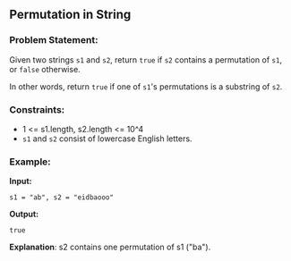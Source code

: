 ## Permutation in String

### Problem Statement:
Given two strings `s1` and `s2`, return `true` if `s2` contains a permutation of `s1`, or `false` otherwise.

In other words, return `true` if one of `s1`'s permutations is a substring of `s2`.

### Constraints:
- 1 <= s1.length, s2.length <= 10^4
- `s1` and `s2` consist of lowercase English letters.

### Example:
**Input:**
```plaintext
s1 = "ab", s2 = "eidbaooo"
```
**Output:**
```plaintext
true
```
**Explanation**: s2 contains one permutation of s1 ("ba").

